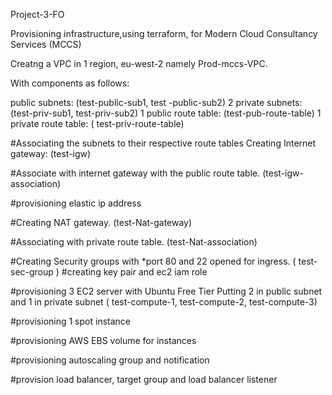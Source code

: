 
Project-3-FO

Provisioning infrastructure,using terraform, for Modern Cloud Consultancy Services (MCCS)

Creatng  a VPC in 1 region, eu-west-2 namely Prod-mccs-VPC.

With components as follows:

public subnets: (test-public-sub1, test -public-sub2)
2 private subnets: (test-priv-sub1, test-priv-sub2)
1 public route table: (test-pub-route-table)
1 private route table: ( test-priv-route-table)
 
 #Associating the subnets to their respective route tables
Creating Internet gateway: (test-igw)

#Associate with internet gateway with the public route table.
(test-igw-association)

#provisioning elastic ip address

#Creating NAT gateway.
(test-Nat-gateway)

#Associating with private route table.
(test-Nat-association)



#Creating Security groups with *port 80 and 22 opened for ingress.
( test-sec-group )
#creating key pair and ec2 iam role

#provisioning 3 EC2 server with Ubuntu Free Tier
Putting 2 in public subnet and 1 in private subnet
( test-compute-1, test-compute-2, test-compute-3)


#provisioning 1 spot instance

#provisioning AWS  EBS volume for instances

#provisioning autoscaling group and notification

#provision load balancer, target group and load balancer listener


